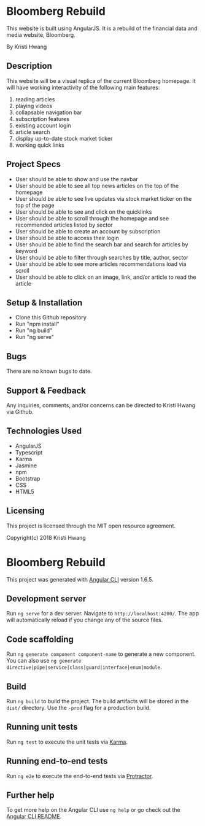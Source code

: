 # Bloomberg Rebuild

This website is built using AngularJS.  It is a rebuild of the financial data and media website, Bloomberg.

By Kristi Hwang

## Description

This website will be a visual replica of the current Bloomberg homepage.  It will have working interactivity of the following main features:

1. reading articles
2. playing videos
3. collapsable navigation bar
3. subscription features
4. existing account login
5. article search
6. display up-to-date stock market ticker
7. working quick links

## Project Specs

* User should be able to show and use the navbar
* User should be able to see all top news articles on the top of the homepage
* User should be able to see live updates via stock market ticker on the top of the page
* User should be able to see and click on the quicklinks
* User should be able to scroll through the homepage and see recommended articles listed by sector
* User should be able to create an account by subscription
* User should be able to access their login
* User should be able to find the search bar and search for articles by keyword
* User should be able to filter through searches by title, author, sector
* User should be able to see more articles recommendations load via scroll
* User should be able to click on an image, link, and/or article to read the article

## Setup & Installation

* Clone this Github repository
* Run "npm install"
* Run "ng build"
* Run "ng serve"

## Bugs

There are no known bugs to date.

## Support & Feedback

Any inquiries, comments, and/or concerns can be directed to Kristi Hwang via Github.

## Technologies Used

* AngularJS
* Typescript
* Karma
* Jasmine
* npm
* Bootstrap
* CSS
* HTML5

## Licensing

This project is licensed through the MIT open resource agreement.

Copyright(c) 2018 Kristi Hwang


# Bloomberg Rebuild

This project was generated with [Angular CLI](https://github.com/angular/angular-cli) version 1.6.5.

## Development server

Run `ng serve` for a dev server. Navigate to `http://localhost:4200/`. The app will automatically reload if you change any of the source files.

## Code scaffolding

Run `ng generate component component-name` to generate a new component. You can also use `ng generate directive|pipe|service|class|guard|interface|enum|module`.

## Build

Run `ng build` to build the project. The build artifacts will be stored in the `dist/` directory. Use the `-prod` flag for a production build.

## Running unit tests

Run `ng test` to execute the unit tests via [Karma](https://karma-runner.github.io).

## Running end-to-end tests

Run `ng e2e` to execute the end-to-end tests via [Protractor](http://www.protractortest.org/).

## Further help

To get more help on the Angular CLI use `ng help` or go check out the [Angular CLI README](https://github.com/angular/angular-cli/blob/master/README.md).
